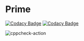 # Prime

[![Codacy Badge](https://api.codacy.com/project/badge/Grade/ce8b9a55c51142a9a5d9184ffdc3128b)](https://app.codacy.com/manual/stepin104666/Prime?utm_source=github.com&utm_medium=referral&utm_content=stepin104666/Prime&utm_campaign=Badge_Grade_Dashboard)
[![Codacy Badge](https://api.codacy.com/project/badge/Grade/ce8b9a55c51142a9a5d9184ffdc3128b)](https://app.codacy.com/manual/stepin104666/Prime?utm_source=github.com&utm_medium=referral&utm_content=stepin104666/Prime&utm_campaign=Badge_Grade_Dashboard)

![cppcheck-action](https://github.com/stepin104666/Prime/workflows/cppcheck-action/badge.svg)
